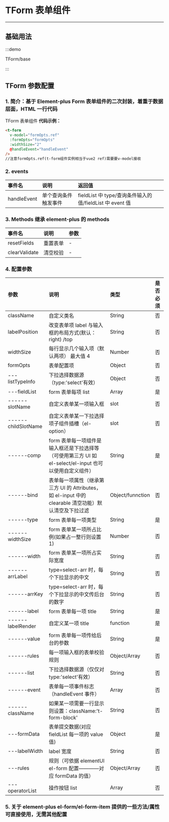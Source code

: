 # TForm 表单组件

---

## 基础用法

:::demo

TForm/base

:::

## TForm 参数配置

### 1. 简介：基于 Element-plus Form 表单组件的二次封装，着重于数据层面，HTML 一行代码

TForm 表单组件 **代码示例：**

```html
<t-form
  v-model="formOpts.ref"
  :formOpts="formOpts"
  :widthSize="2"
  @handleEvent="handleEvent"
/>
//注意formOpts.ref(t-form组件实例相当于vue2 ref)需要要v-model接收
```

### 2. events

| 事件名 | 说明 | 返回值 |
| :-- | :-- | :-- |
| handleEvent | 单个查询条件触发事件 | fieldList 中 type/查询条件输入的值/fieldList 中 event 值 |

### 3. Methods 继承 element-plus 的 methods

| 事件名        | 说明     | 参数 |
| :------------ | :------- | :--- |
| resetFields   | 重置表单 | -    |
| clearValidate | 清空校验 | -    |

### 4. 配置参数

| 参数 | 说明 | 类型 | 是否必须 |
| :-- | :-- | :-- | :-- |
| className | 自定义类名 | String | 否 |
| labelPosition | 改变表单项 label 与输入框的布局方式(默认：right) /top | String | 否 |
| widthSize | 每行显示几个输入项（默认两项） 最大值 4 | Number | 否 |
| formOpts | 表单配置项 | Object | 否 |
| ---listTypeInfo | 下拉选择数据源（type:'select'有效） | Object | 否 |
| ---fieldList | form 表单每项 list | Array | 是 |
| ------slotName | 自定义表单某一项输入框 | slot | 否 |
| ------childSlotName | 自定义表单某一下拉选择项子组件插槽（el-option） | slot | 否 |
| ------comp | form 表单每一项组件是输入框还是下拉选择等（可使用第三方 UI 如 el-select/el-input 也可以使用自定义组件） | String | 是 |
| ------bind | 表单每一项属性（继承第三方 UI 的 Attributes，如 el-input 中的 clearable 清空功能）默认清空及下拉过滤 | Object/funnction | 否 |
| ------type | form 表单每一项类型 | String | 是 |
| ------widthSize | form 表单某一项所占比例(如果占一整行则设置 1) | Number | 否 |
| ------width | form 表单某一项所占实际宽度 | String | 否 |
| ------arrLabel | type=select-arr 时，每个下拉显示的中文 | String | 否 |
| ------arrKey | type=select-arr 时，每个下拉显示的中文传后台的数字 | String | 否 |
| ------label | form 表单每一项 title | String | 是 |
| ------labelRender | 自定义某一项 title | function | 是 |
| ------value | form 表单每一项传给后台的参数 | String | 是 |
| ------rules | 每一项输入框的表单校验规则 | Object/Array | 否 |
| ------list | 下拉选择数据源（仅仅对 type:'select'有效） | String | 否 |
| ------event | 表单每一项事件标志（handleEvent 事件） | Array | 否 |
| ------className | 如果某一项需要一行显示则设置：className:'t-form-block' | String | 否 |
| ---formData | 表单提交数据(对应 fieldList 每一项的 value 值) | Object | 是 |
| ---labelWidth | label 宽度 | String | 否 |
| ---rules | 规则（可依据 elementUI el-form 配置————对应 formData 的值） | Object/Array | 否 |
| ---operatorList | 操作按钮 list | Array | 否 |

### 5. 关于 element-plus el-form/el-form-item 提供的一些方法/属性可直接使用，无需其他配置
